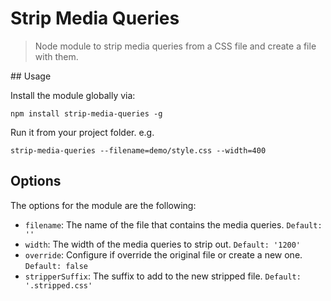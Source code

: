 # Strip Media Queries

> Node module to strip media queries from a CSS file and create a file with them.

## Usage

Install the module globally via:

```shell
npm install strip-media-queries -g
```

Run it from your project folder. e.g.

```shell
strip-media-queries --filename=demo/style.css --width=400
```

## Options

The options for the module are the following:

- `filename`: The name of the file that contains the media queries. `Default: ''`
- `width`: The width of the media queries to strip out. `Default: '1200'`
- `override`: Configure if override the original file or create a new one. `Default: false`
- `stripperSuffix`: The suffix to add to the new stripped file. `Default: '.stripped.css'`
